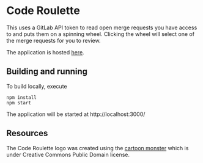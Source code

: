 # Code Roulette

This uses a GitLab API token to read open merge requests you have access to
and puts them on a spinning wheel. Clicking the wheel will select one of
the merge requests for you to review.

The application is hosted [here](https://mygroup1698.gitlab.io/code-roulette/).

## Building and running

To build locally, execute

	npm install
	npm start

The application will be started at http://localhost:3000/

## Resources

The Code Roulette logo was created using the [cartoon monster](https://freesvg.org/cartoon-monster)
which is under Creative Commons Public Domain license.
